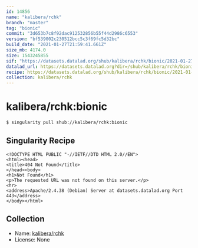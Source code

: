 ```yaml
---
id: 14856
name: "kalibera/rchk"
branch: "master"
tag: "bionic"
commit: "3d653b7c8f92dac912532856b55f44d2986c6553"
version: "bf539002c230512bcc5c3f69fc5d32bc"
build_date: "2021-01-27T21:59:41.661Z"
size_mb: 4174.0
size: 1543245855
sif: "https://datasets.datalad.org/shub/kalibera/rchk/bionic/2021-01-27-3d653b7c-bf539002/bf539002c230512bcc5c3f69fc5d32bc.sif"
datalad_url: https://datasets.datalad.org?dir=/shub/kalibera/rchk/bionic/2021-01-27-3d653b7c-bf539002/
recipe: https://datasets.datalad.org/shub/kalibera/rchk/bionic/2021-01-27-3d653b7c-bf539002/Singularity
collection: kalibera/rchk
---
```


# kalibera/rchk:bionic

```bash
$ singularity pull shub://kalibera/rchk:bionic
```

## Singularity Recipe

```singularity
<!DOCTYPE HTML PUBLIC "-//IETF//DTD HTML 2.0//EN">
<html><head>
<title>404 Not Found</title>
</head><body>
<h1>Not Found</h1>
<p>The requested URL was not found on this server.</p>
<hr>
<address>Apache/2.4.38 (Debian) Server at datasets.datalad.org Port 443</address>
</body></html>
```

## Collection

 - Name: [kalibera/rchk](https://github.com/kalibera/rchk)
 - License: None

